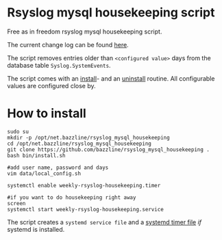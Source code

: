 # Rsyslog mysql housekeeping script

Free as in freedom rsyslog mysql housekeeping script.

The current change log can be found [here](CHANGELOG.md).

The script removes entries older than `<configured value>` days from the database table `Syslog.SystemEvents`.

The script comes with an [install](bin/install.sh)- and an [uninstall](bin/uninstall.sh) routine.
All configurable values are configured close by.

# How to install

```
sudo su
mkdir -p /opt/net.bazzline/rsyslog_mysql_housekeeping
cd /opt/net.bazzline/rsyslog_mysql_housekeeping
git clone https://github.com/bazzline/rsyslog_mysql_housekeeping .
bash bin/install.sh

#add user name, password and days
vim data/local_config.sh

systemctl enable weekly-rsyslog-housekeeping.timer

#if you want to do housekeeping right away
screen
systemctl start weekly-rsyslog-housekeeping.service
```

The script creates a `systemd service file` and a [systemd timer file](source/weekly-rsyslog-housekeeping.timer) *if* systemd is installed.
